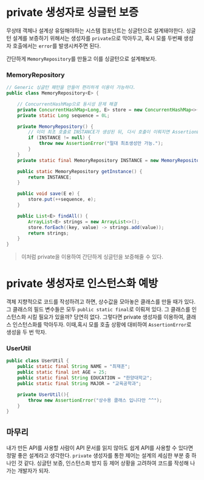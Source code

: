 # private 생성자로 싱글턴 보증

무상태 객체나 설계상 유일해야하는 시스템 컴포넌트는 싱글턴으로 설계돼야한다.
싱글턴 설계를 보증하기 위해서는 생성자를 ```private```으로 막아두고, 
혹시 모를 두번째 생성자 호출에서는 ```error```를 발생시켜주면 된다.

간단하게 ```MemoryRepository```를 만들고 이를 싱글턴으로 설계해보자.

### MemoryRepository
```java
// Generic 싱글턴 패턴을 만들어 편리하게 이용이 가능하다.
public class MemoryRepository<E> {

    // ConcurrentHashMap으로 동시성 문제 해결
    private ConcurrentHashMap<Long, E> store = new ConcurrentHashMap<>();
    private static Long sequence = 0L;

    private MemoryRepository() {
        // 이미 최초 호출로 INSTANCE가 생성된 뒤, 다시 호출이 이뤄지면 AssertionError 발생
        if (INSTANCE != null) {
            throw new AssertionError("절대 최초생성만 가능.");
        }
    }
    private static final MemoryRepository INSTANCE = new MemoryRepository();

    public static MemoryRepository getInstance() {
        return INSTANCE;
    }

    public void save(E e) {
        store.put(++sequence, e);
    }

    public List<E> findAll() {
        ArrayList<E> strings = new ArrayList<>();
        store.forEach((key, value) -> strings.add(value));
        return strings;
    }
}
```

> 이처럼 private을 이용하여 간단하게 싱글턴을 보증해줄 수 있다.

# private 생성자로 인스턴스화 예방
객체 지향적으로 코드를 작성하려고 하면, 상수값을 모아놓은 클래스를 만들 때가 있다.
그 클래스의 필드 변수들은 모두 ```public static final```로 이뤄져 있다.
그 클래스를 인스턴스화 시킬 필요가 있을까? 당연히 없다.
그렇다면 private 생성자를 이용하여, 클래스 인스턴스화를 막아두자. 
이때,혹시 모를 호출 상황에 대비하여 ```AssertionError```로 생성을 두 번 막자.

### UserUtil
```java
public class UserUtil {
    public static final String NAME = "최재훈";
    public static final int AGE = 25;
    public static final String EDUCATION = "한양대학교";
    public static final String MAJOR = "교육공학과";

    private UserUtil(){
        throw new AssertionError("상수용 클래스 입니다만 ^^");
    }
}
```

## 마무리
내가 만든 API를 사용할 사람이 API 문서를 읽지 않아도 쉽게 API를 사용할 수 있다면 정말 좋은 설계라고 생각한다.
```private``` 생성자를 통한 제어는 설계의 세심한 부분 중 하나인 것 같다. 
싱글턴 보증, 인스턴스화 방지 등 제어 상황을 고려하여 코드를 작성해 나가는 개발자가 되자.